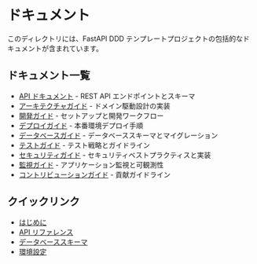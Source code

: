 # ドキュメント

このディレクトリには、FastAPI DDD テンプレートプロジェクトの包括的なドキュメントが含まれています。

## ドキュメント一覧

- [API ドキュメント](api_ja.md) - REST API エンドポイントとスキーマ
- [アーキテクチャガイド](architecture_ja.md) - ドメイン駆動設計の実装
- [開発ガイド](development_ja.md) - セットアップと開発ワークフロー
- [デプロイガイド](deployment_ja.md) - 本番環境デプロイ手順
- [データベースガイド](database_ja.md) - データベーススキーマとマイグレーション
- [テストガイド](testing_ja.md) - テスト戦略とガイドライン
- [セキュリティガイド](security_ja.md) - セキュリティベストプラクティスと実装
- [監視ガイド](monitoring_ja.md) - アプリケーション監視と可観測性
- [コントリビューションガイド](contributing_ja.md) - 貢献ガイドライン

## クイックリンク

- [はじめに](development_ja.md#はじめに)
- [API リファレンス](api_ja.md)
- [データベーススキーマ](database_ja.md#スキーマ)
- [環境設定](deployment_ja.md#環境変数)
